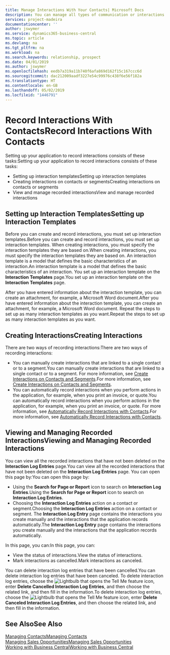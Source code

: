 ```yaml
---
title: Manage Interactions With Your Contacts| Microsoft Docs
description: You can manage all types of communication or interactions between your company and your contacts, for example, letters, phone calls, meetings, and so on.
services: project-madeira
documentationcenter: ''
author: jswymer
ms.service: dynamics365-business-central
ms.topic: article
ms.devlang: na
ms.tgt_pltfrm: na
ms.workload: na
ms.search.keywords: relationship, prospect
ms.date: 04/01/2019
ms.author: jswymer
ms.openlocfilehash: eedb7a319a11b740f6afa869d162f15c167ccc6d
ms.sourcegitcommit: dac212009aadf3227e54c99976c438f6e56f182a
ms.translationtype: HT
ms.contentlocale: en-GB
ms.lasthandoff: 05/02/2019
ms.locfileid: "1446791"
---
```

# <a name="record-interactions-with-contacts"></a><span data-ttu-id="0a883-103">Record Interactions With Contacts</span><span class="sxs-lookup"><span data-stu-id="0a883-103">Record Interactions With Contacts</span></span>
<span data-ttu-id="0a883-104">Setting up your application to record interactions consists of these tasks:</span><span class="sxs-lookup"><span data-stu-id="0a883-104">Setting up your application to record interactions consists of these tasks:</span></span>

* <span data-ttu-id="0a883-105">Setting up interaction templates</span><span class="sxs-lookup"><span data-stu-id="0a883-105">Setting up interaction templates</span></span>  
* <span data-ttu-id="0a883-106">Creating interactions on contacts or segments</span><span class="sxs-lookup"><span data-stu-id="0a883-106">Creating interactions on contacts or segments</span></span>  
* <span data-ttu-id="0a883-107">View and manage recorded interactions</span><span class="sxs-lookup"><span data-stu-id="0a883-107">View and manage recorded interactions</span></span>  

##  <a name="setting-up-interaction-templates"></a><span data-ttu-id="0a883-108">Setting up Interaction Templates</span><span class="sxs-lookup"><span data-stu-id="0a883-108">Setting up Interaction Templates</span></span>
<span data-ttu-id="0a883-109">Before you can create and record interactions, you must set up interaction templates.</span><span class="sxs-lookup"><span data-stu-id="0a883-109">Before you can create and record interactions, you must set up interaction templates.</span></span> <span data-ttu-id="0a883-110">When creating interactions, you must specify the interaction templates they are based on.</span><span class="sxs-lookup"><span data-stu-id="0a883-110">When creating interactions, you must specify the interaction templates they are based on.</span></span> <span data-ttu-id="0a883-111">An interaction template is a model that defines the basic characteristics of an interaction.</span><span class="sxs-lookup"><span data-stu-id="0a883-111">An interaction template is a model that defines the basic characteristics of an interaction.</span></span>
<span data-ttu-id="0a883-112">You set up an interaction template on the **Interaction Templates** page.</span><span class="sxs-lookup"><span data-stu-id="0a883-112">You set up an interaction template on the **Interaction Templates** page.</span></span>

<span data-ttu-id="0a883-113">After you have entered information about the interaction template, you can create an attachment, for example, a Microsoft Word document.</span><span class="sxs-lookup"><span data-stu-id="0a883-113">After you have entered information about the interaction template, you can create an attachment, for example, a Microsoft Word document.</span></span> <span data-ttu-id="0a883-114">Repeat the steps to set up as many interaction templates as you want.</span><span class="sxs-lookup"><span data-stu-id="0a883-114">Repeat the steps to set up as many interaction templates as you want.</span></span>  

## <a name="creating-interactions"></a><span data-ttu-id="0a883-115">Creating Interactions</span><span class="sxs-lookup"><span data-stu-id="0a883-115">Creating Interactions</span></span>
<span data-ttu-id="0a883-116">There are two ways of recording interactions:</span><span class="sxs-lookup"><span data-stu-id="0a883-116">There are two ways of recording interactions:</span></span>

* <span data-ttu-id="0a883-117">You can manually create interactions that are linked to a single contact or to a segment.</span><span class="sxs-lookup"><span data-stu-id="0a883-117">You can manually create interactions that are linked to a single contact or to a segment.</span></span> <span data-ttu-id="0a883-118">For more information, see [Create Interactions on Contacts and Segments](marketing-how-create-interactions.md).</span><span class="sxs-lookup"><span data-stu-id="0a883-118">For more information, see [Create Interactions on Contacts and Segments](marketing-how-create-interactions.md).</span></span>  
* <span data-ttu-id="0a883-119">You can automatically record interactions when you perform actions in the application, for example, when you print an invoice, or quote.</span><span class="sxs-lookup"><span data-stu-id="0a883-119">You can automatically record interactions when you perform actions in the application, for example, when you print an invoice, or quote.</span></span> <span data-ttu-id="0a883-120">For more information, see [Automatically Record Interactions with Contacts](marketing-auto-record-interactions.md).</span><span class="sxs-lookup"><span data-stu-id="0a883-120">For more information, see [Automatically Record Interactions with Contacts](marketing-auto-record-interactions.md).</span></span>

## <a name="viewing-and-managing-recorded-interactions"></a><span data-ttu-id="0a883-121">Viewing and Managing Recorded Interactions</span><span class="sxs-lookup"><span data-stu-id="0a883-121">Viewing and Managing Recorded Interactions</span></span>
<span data-ttu-id="0a883-122">You can view all the recorded interactions that have not been deleted on the **Interaction Log Entries** page.</span><span class="sxs-lookup"><span data-stu-id="0a883-122">You can view all the recorded interactions that have not been deleted on the **Interaction Log Entries** page.</span></span> <span data-ttu-id="0a883-123">You can open this page by:</span><span class="sxs-lookup"><span data-stu-id="0a883-123">You can open this page by:</span></span>

* <span data-ttu-id="0a883-124">Using the **Search for Page or Report** icon to search on **Interaction Log Entries**.</span><span class="sxs-lookup"><span data-stu-id="0a883-124">Using the **Search for Page or Report** icon to search on **Interaction Log Entries**.</span></span>
* <span data-ttu-id="0a883-125">Choosing the **Interaction Log Entries** action on a contact or segment.</span><span class="sxs-lookup"><span data-stu-id="0a883-125">Choosing the **Interaction Log Entries** action on a contact or segment.</span></span>
  <span data-ttu-id="0a883-126">The **Interaction Log Entry** page contains the interactions you create manually and the interactions that the application records automatically.</span><span class="sxs-lookup"><span data-stu-id="0a883-126">The **Interaction Log Entry** page contains the interactions you create manually and the interactions that the application records automatically.</span></span>

<span data-ttu-id="0a883-127">In this page, you can:</span><span class="sxs-lookup"><span data-stu-id="0a883-127">In this page, you can:</span></span>

* <span data-ttu-id="0a883-128">View the status of interactions.</span><span class="sxs-lookup"><span data-stu-id="0a883-128">View the status of interactions.</span></span>
* <span data-ttu-id="0a883-129">Mark interactions as cancelled.</span><span class="sxs-lookup"><span data-stu-id="0a883-129">Mark interactions as canceled.</span></span>

<span data-ttu-id="0a883-130">You can delete interaction log entries that have been cancelled.</span><span class="sxs-lookup"><span data-stu-id="0a883-130">You can delete interaction log entries that have been canceled.</span></span> <span data-ttu-id="0a883-131">To delete interaction log entries, choose the ![Lightbulb that opens the Tell Me feature](media/ui-search/search_small.png "Tell me what you want to do") icon, enter **Delete Cancelled Interaction Log Entries**, and then choose the related link, and then fill in the information.</span><span class="sxs-lookup"><span data-stu-id="0a883-131">To delete interaction log entries, choose the ![Lightbulb that opens the Tell Me feature](media/ui-search/search_small.png "Tell me what you want to do") icon, enter **Delete Canceled Interaction Log Entries**, and then choose the related link, and then fill in the information.</span></span>

## <a name="see-also"></a><span data-ttu-id="0a883-132">See Also</span><span class="sxs-lookup"><span data-stu-id="0a883-132">See Also</span></span>
[<span data-ttu-id="0a883-133">Managing Contacts</span><span class="sxs-lookup"><span data-stu-id="0a883-133">Managing Contacts</span></span>](marketing-contacts.md)  
[<span data-ttu-id="0a883-134">Managing Sales Opportunities</span><span class="sxs-lookup"><span data-stu-id="0a883-134">Managing Sales Opportunities</span></span>](marketing-manage-sales-opportunities.md)  
[<span data-ttu-id="0a883-135">Working with Business Central</span><span class="sxs-lookup"><span data-stu-id="0a883-135">Working with Business Central</span></span>](ui-work-product.md)  
